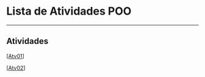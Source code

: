 # Lista de Atividades POO

<hr>

## Atividades 

[[Atv01](https://github.com/bellincanta/2024TADS-POO/tree/main/Atividades/Atv01)]

[[Atv02](https://github.com/bellincanta/2024TADS-POO/tree/main/Atividades/Atv02)]